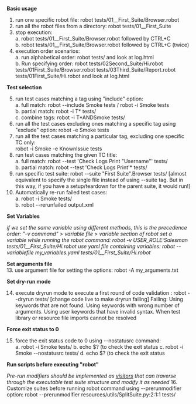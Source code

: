 **Basic usage**

1. run one specific robot file:  robot tests/01__First_Suite/Browser.robot
2. run all the robot files from a directory: 
 robot tests/01__First_Suite
3. stop execution:<br>
	a. robot tests/01__First_Suite/Browser.robot followed by CTRL+C <br>
	b. robot tests/01__First_Suite/Browser.robot followed by CTRL+C (twice) <br>
4. execution order scenarios:<br>
	a. run alphabetical order: robot tests/ and look at log.html <br>
	b. Run specifying order: robot tests/02Second_Suite/Hi.robot tests/01First_Suite/Browser.robot tests/03Third_Suite/Report.robot tests/01First_Suite/Hi.robot and look at log.html <br>

**Test selection**

5. run test cases matching a tag using "include" option:   <br> 
	a. full match: robot --include Smoke tests / robot -i Smoke tests<br>
	b. partial match: robot -i T*  tests/ <br>
	c. combine tags: robot -i T*ANDSmoke  tests/ <br>
6. run all the test cases excluding ones matching a specific tag using "exclude" option:   robot -e Smoke tests
7. run all the test cases matching a particular tag, excluding one specific TC only:  
robot -i Smoke -e KnownIssue tests
8. run test cases matching the given TC title: <br>
	a. full match:   robot --test 'Check Logs Print "Username"' tests/ <br>
	b. partial match:  robot --test 'Check Logs Print'*  tests/ <br>
9. run specific test suite: robot --suite "First Suite".Browser tests/ [almost equivalent to specify the single file instead of using --suite tag. But in this way, if you have a setup/teardown for the parent suite, it would run!] 
10. Automatically re-run failed test cases: <br>
	a. robot -i Smoke tests/ <br>
	b. robot --rerunfailed output.xml <br>

**Set Variables**

*if we set the same variable using different methods, this is the precedence order: "-v command" > variable file > variable section of robot 
set a variable while running the robot command:  robot -v USER_ROLE:Salesman tests/01__First_Suite/Hi.robot
use yaml file containing variables: robot --variablefile my_variables.yaml tests/01__First_Suite/Hi.robot*

**Set arguments file**<br>
13. use argument file for setting the options: robot -A my_arguments.txt 

**Set dry-run mode**

14. execute dryrun mode to execute a first round of code validation : robot --dryrun tests/ [change code live to make dryrun failing]
Failing:
Using keywords that are not found.
Using keywords with wrong number of arguments.
Using user keywords that have invalid syntax.
When test library or resource file imports cannot be resolved

**Force exit status to 0**

15. force the exit status code to 0 using --nostatusrc command: <br>
	a. robot -i Smoke  tests/
	b. echo $? (to check the exit status
	c. robot -i Smoke --nostatusrc tests/
	d. echo $? (to check the exit status

**Run scripts before executing "robot"**

*Pre-run modifiers should be implemented as [visitors](https://robot-framework.readthedocs.io/en/master/autodoc/robot.model.html#module-robot.model.visitor) that can traverse through the executable test suite structure and modify it as needed*
16. Customize suites before running robot command using --prerunmodifier option: robot --prerunmodifier resources/utils/SplitSuite.py:2:1:1 tests/
